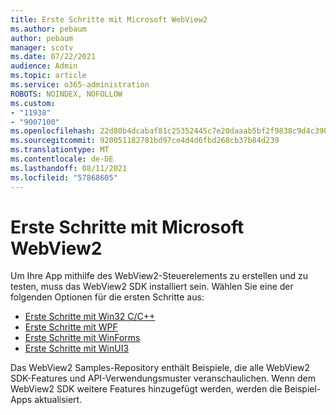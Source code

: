```yaml
---
title: Erste Schritte mit Microsoft WebView2
ms.author: pebaum
author: pebaum
manager: scotv
ms.date: 07/22/2021
audience: Admin
ms.topic: article
ms.service: o365-administration
ROBOTS: NOINDEX, NOFOLLOW
ms.custom:
- "11938"
- "9007100"
ms.openlocfilehash: 22d80b4dcabaf81c25352445c7e20daaab5bf2f9838c9d4c39057bda423a2ecc
ms.sourcegitcommit: 920051182781bd97ce4d4d6fbd268cb37b84d239
ms.translationtype: MT
ms.contentlocale: de-DE
ms.lasthandoff: 08/11/2021
ms.locfileid: "57868605"
---
```

# <a name="get-started-with-microsoft-webview2"></a>Erste Schritte mit Microsoft WebView2

Um Ihre App mithilfe des WebView2-Steuerelements zu erstellen und zu testen, muss das WebView2 SDK installiert sein. Wählen Sie eine der folgenden Optionen für die ersten Schritte aus:

- [Erste Schritte mit Win32 C/C++](https://docs.microsoft.com/microsoft-edge/webview2/get-started/win32)
- [Erste Schritte mit WPF](https://docs.microsoft.com/microsoft-edge/webview2/get-started/wpf)
- [Erste Schritte mit WinForms](https://docs.microsoft.com/microsoft-edge/webview2/get-started/winforms)
- [Erste Schritte mit WinUI3](https://docs.microsoft.com/microsoft-edge/webview2/get-started/winui)

Das WebView2 Samples-Repository enthält Beispiele, die alle WebView2 SDK-Features und API-Verwendungsmuster veranschaulichen. Wenn dem WebView2 SDK weitere Features hinzugefügt werden, werden die Beispiel-Apps aktualisiert.

